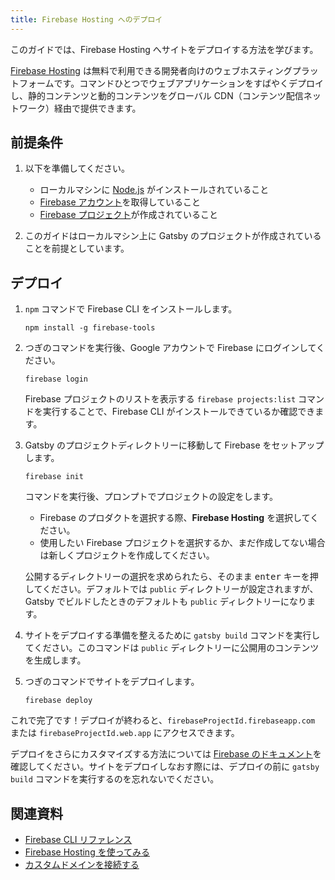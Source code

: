 ```yaml
---
title: Firebase Hosting へのデプロイ
---
```


このガイドでは、Firebase Hosting へサイトをデプロイする方法を学びます。

[Firebase Hosting](https://firebase.google.com/docs/hosting) は無料で利用できる開発者向けのウェブホスティングプラットフォームです。コマンドひとつでウェブアプリケーションをすばやくデプロイし、静的コンテンツと動的コンテンツをグローバル CDN（コンテンツ配信ネットワーク）経由で提供できます。

## 前提条件

1. 以下を準備してください。

   - ローカルマシンに [Node.js](https://nodejs.org/en/download/) がインストールされていること
   - [Firebase アカウント](https://console.firebase.google.com)を取得していること
   - [Firebase プロジェクト](https://firebase.google.com/docs/web/setup#create-firebase-project)が作成されていること

1. このガイドはローカルマシン上に Gatsby のプロジェクトが作成されていることを前提としています。

## デプロイ

1. `npm` コマンドで Firebase CLI をインストールします。

   ```shell
   npm install -g firebase-tools
   ```

1. つぎのコマンドを実行後、Google アカウントで Firebase にログインしてください。

   ```shell
   firebase login
   ```

   Firebase プロジェクトのリストを表示する `firebase projects:list` コマンドを実行することで、Firebase CLI がインストールできているか確認できます。

1. Gatsby のプロジェクトディレクトリーに移動して Firebase をセットアップします。

   ```shell
   firebase init
   ```

   コマンドを実行後、プロンプトでプロジェクトの設定をします。

   - Firebase のプロダクトを選択する際、**Firebase Hosting** を選択してください。
   - 使用したい Firebase プロジェクトを選択するか、まだ作成してない場合は新しくプロジェクトを作成してください。

   公開するディレクトリーの選択を求められたら、そのまま <kbd>enter</kbd> キーを押してください。デフォルトでは `public` ディレクトリーが設定されますが、Gatsby でビルドしたときのデフォルトも `public` ディレクトリーになります。

1. サイトをデプロイする準備を整えるために `gatsby build` コマンドを実行してください。このコマンドは `public` ディレクトリーに公開用のコンテンツを生成します。

1. つぎのコマンドでサイトをデプロイします。

   ```shell
   firebase deploy
   ```

これで完了です！デプロイが終わると、`firebaseProjectId.firebaseapp.com` または `firebaseProjectId.web.app` にアクセスできます。

デプロイをさらにカスタマイズする方法については [Firebase のドキュメント](https://firebase.google.com/docs/hosting/full-config)を確認してください。サイトをデプロイしなおす際には、デプロイの前に `gatsby build` コマンドを実行するのを忘れないでください。

## 関連資料

- [Firebase CLI リファレンス](https://firebase.google.com/docs/cli)
- [Firebase Hosting を使ってみる](https://firebase.google.com/docs/hosting/quickstart)
- [カスタムドメインを接続する](https://firebase.google.com/docs/hosting/custom-domain)
